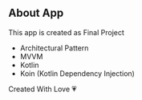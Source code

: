 ## About App

This app is created as Final Project
- Architectural Pattern
- MVVM
- Kotlin
- Koin (Kotlin Dependency Injection)

Created With Love 💗


